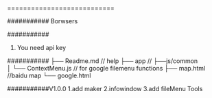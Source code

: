 ===========================

###########
Borwsers

###########
1. You need api key



###########
├── Readme.md                   // help
├── app                         // 
├──js/common                     
│   └── ContextMenu.js          //  for google filemenu functions
├── map.html                    //baidu map
└── google.html



###########V1.0.0 
1.add maker
2.infowindow
3.add fileMenu Tools